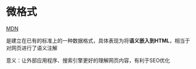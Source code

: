 # 微格式

[MDN](https://developer.mozilla.org/zh-CN/docs/Web/HTML/microformats)

是建立在已有的标准上的一种数据格式，具体表现为将**语义嵌入到HTML**，相当于对网页进行了语义注解

意义：让外部应用程序、搜索引擎更好的理解网页内容，有利于SEO优化

